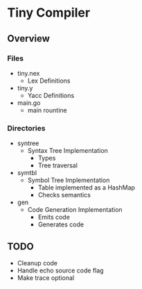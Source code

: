 Tiny Compiler
=============

## Overview

### Files

* tiny.nex
  * Lex Definitions
* tiny.y
  * Yacc Definitions
* main.go
  * main rountine

### Directories

* syntree
  * Syntax Tree Implementation
    * Types
    * Tree traversal
* symtbl
  * Symbol Tree Implementation
    * Table implemented as a HashMap
    * Checks semantics
* gen
  * Code Generation Implementation
    * Emits code
    * Generates code

## TODO

* Cleanup code
* Handle echo source code flag
* Make trace optional
